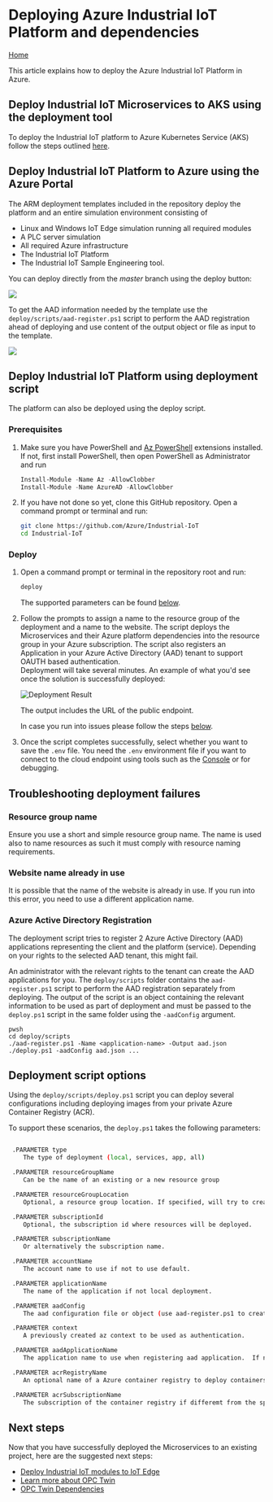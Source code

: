 # Deploying Azure Industrial IoT Platform and dependencies

[Home](readme.md)

This article explains how to deploy the Azure Industrial IoT Platform in Azure.  

## Deploy Industrial IoT Microservices to AKS using the deployment tool

To deploy the Industrial IoT platform to Azure Kubernetes Service (AKS) follow the steps outlined [here](industrial_iot_deployment.md).

## Deploy Industrial IoT Platform to Azure using the Azure Portal

The ARM deployment templates included in the repository deploy the platform and an entire simulation environment consisting of

- Linux and Windows IoT Edge simulation running all required modules
- A PLC server simulation
- All required Azure infrastructure
- The Industrial IoT Platform
- The Industrial IoT Sample Engineering tool.

You can deploy directly from the *master* branch using the deploy button:

<a href="https://portal.azure.com/#create/Microsoft.Template/uri/https%3A%2F%2Fraw.githubusercontent.com%2FAzure%2Findustrial-iot%2Fmaster%2Fazuredeploy.json" target="_blank"><img src="http://azuredeploy.net/deploybutton.png"/></a>

To get the AAD information needed by the template use the `deploy/scripts/aad-register.ps1` script to perform the AAD registration ahead of deploying and use content of the output object or file as input to the template.

<a href="http://armviz.io/#/?load=https%3A%2F%2Fraw.githubusercontent.com%2FAzure%2FIndustrial-IoT%2Fmaster2Fazuredeploy.json" target="_blank"><img src="http://armviz.io/visualizebutton.png"/></a>

## Deploy Industrial IoT Platform using deployment script

The platform can also be deployed using the deploy script.

### Prerequisites

1. Make sure you have PowerShell and [Az PowerShell](https://docs.microsoft.com/en-us/powershell/azure/install-az-ps) extensions installed.  If not, first install PowerShell, then open PowerShell as Administrator and run

   ```powershell
   Install-Module -Name Az -AllowClobber
   Install-Module -Name AzureAD -AllowClobber
   ```

2. If you have not done so yet, clone this GitHub repository.  Open a command prompt or terminal and run:

   ```bash
   git clone https://github.com/Azure/Industrial-IoT
   cd Industrial-IoT
   ```

### Deploy

1. Open a command prompt or terminal in the repository root and run:

   ```bash
   deploy
   ```

   The supported parameters can be found [below](#deployment-script-options).

2. Follow the prompts to assign a name to the resource group of the deployment and a name to the website. The script deploys the Microservices and their Azure platform dependencies into the resource group in your Azure subscription.  The script also registers an Application in your Azure Active Directory (AAD) tenant to support OAUTH based authentication.  
   Deployment will take several minutes.  An example of what you'd see once the solution is successfully deployed:

   ![Deployment Result](media/deployment1.png)

   The output includes the  URL of the public endpoint.  

   In case you run into issues please follow the steps [below](#troubleshooting-deployment-failures).

3. Once the script completes successfully, select whether you want to save the `.env` file.  You need the `.env` environment file if you want to connect to the cloud endpoint using tools such as the [Console](howto-use-cli.md) or for debugging.

## Troubleshooting deployment failures

### Resource group name

Ensure you use a short and simple resource group name.  The name is used also to name resources as such it must comply with resource naming requirements.  

### Website name already in use

It is possible that the name of the website is already in use.  If you run into this error, you need to use a different application name.

### Azure Active Directory Registration

The deployment script tries to register 2 Azure Active Directory (AAD) applications representing the client and the platform (service).  Depending on your rights to the selected AAD tenant, this might fail.

An administrator with the relevant rights to the tenant can create the AAD applications for you.  The `deploy/scripts` folder contains the `aad-register.ps1` script to perform the AAD registration separately from deploying.  The output of the script is an object containing the relevant information to be used as part of deployment and must be passed to the `deploy.ps1` script in the same folder using the `-aadConfig` argument.

```pwsh
pwsh
cd deploy/scripts
./aad-register.ps1 -Name <application-name> -Output aad.json
./deploy.ps1 -aadConfig aad.json ...
```

## Deployment script options

Using the  `deploy/scripts/deploy.ps1`  script you can deploy several configurations including deploying images from your private Azure Container Registry (ACR).

To support these scenarios, the `deploy.ps1` takes the following parameters:

```bash

 .PARAMETER type
    The type of deployment (local, services, app, all)

 .PARAMETER resourceGroupName
    Can be the name of an existing or a new resource group

 .PARAMETER resourceGroupLocation
    Optional, a resource group location. If specified, will try to create a new resource group in this location.

 .PARAMETER subscriptionId
    Optional, the subscription id where resources will be deployed.

 .PARAMETER subscriptionName
    Or alternatively the subscription name.

 .PARAMETER accountName
    The account name to use if not to use default.

 .PARAMETER applicationName
    The name of the application if not local deployment. 

 .PARAMETER aadConfig
    The aad configuration file or object (use aad-register.ps1 to create).  If not provided, calls aad-register.ps1.

 .PARAMETER context
    A previously created az context to be used as authentication.

 .PARAMETER aadApplicationName
    The application name to use when registering aad application.  If not set, uses applicationName

 .PARAMETER acrRegistryName
    An optional name of a Azure container registry to deploy containers from.

 .PARAMETER acrSubscriptionName
    The subscription of the container registry if differemt from the specified subscription.
```

## Next steps

Now that you have successfully deployed the Microservices to an existing project, here are the suggested next steps:

- [Deploy Industrial IoT modules to IoT Edge](howto-deploy-modules.md)
- [Learn more about OPC Twin](services/readme.md)
- [OPC Twin Dependencies](services/dependencies.md)
